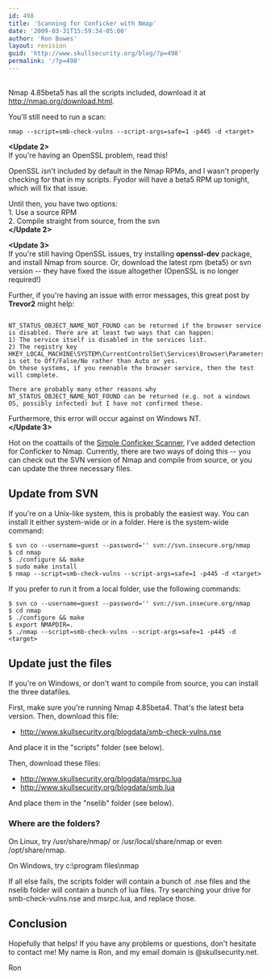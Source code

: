 ```yaml
---
id: 498
title: 'Scanning for Conficker with Nmap'
date: '2009-03-31T15:59:34-05:00'
author: 'Ron Bowes'
layout: revision
guid: 'http://www.skullsecurity.org/blog/?p=498'
permalink: '/?p=498'
---
```


**<Update>**  
Nmap 4.85beta5 has all the scripts included, download it at <http://nmap.org/download.html>.

You'll still need to run a scan:

```
nmap --script=smb-check-vulns --script-args=safe=1 -p445 -d <target>
```

**</Update>**

**<Update 2>**  
If you're having an OpenSSL problem, read this!

OpenSSL isn't included by default in the Nmap RPMs, and I wasn't properly checking for that in my scripts. Fyodor will have a beta5 RPM up tonight, which will fix that issue.

Until then, you have two options:  
1\. Use a source RPM  
2\. Compile straight from source, from the svn  
**</Update 2>**

**<Update 3>**  
If you're still having OpenSSL issues, try installing **openssl-dev** package, and install Nmap from source. Or, download the latest rpm (beta5) or svn version -- they have fixed the issue altogether (OpenSSL is no longer required!)

Further, if you're having an issue with error messages, this great post by **Trevor2** might help:

```

NT_STATUS_OBJECT_NAME_NOT_FOUND can be returned if the browser service is disabled. There are at least two ways that can happen:
1) The service itself is disabled in the services list.
2) The registry key HKEY_LOCAL_MACHINE\SYSTEM\CurrentControlSet\Services\Browser\Parameters\MaintainServerList is set to Off/False/No rather than Auto or yes.
On these systems, if you reenable the browser service, then the test will complete.

There are probably many other reasons why NT_STATUS_OBJECT_NAME_NOT_FOUND can be returned (e.g. not a windows OS, possibly infected) but I have not confirmed these.
```

Furthermore, this error will occur against on Windows NT.  
**</Update 3>**

Hot on the coattails of the [Simple Conficker Scanner](http://iv.cs.uni-bonn.de/wg/cs/applications/containing-conficker), I've added detection for Conficker to Nmap. Currently, there are two ways of doing this -- you can check out the SVN version of Nmap and compile from source, or you can update the three necessary files.

##  Update from SVN

If you're on a Unix-like system, this is probably the easiest way. You can install it either system-wide or in a folder. Here is the system-wide command:

```
$ svn co --username=guest --password='' svn://svn.insecure.org/nmap
$ cd nmap
$ ./configure && make
$ sudo make install
$ nmap --script=smb-check-vulns --script-args=safe=1 -p445 -d <target>
```

If you prefer to run it from a local folder, use the following commands:

```
$ svn co --username=guest --password='' svn://svn.insecure.org/nmap
$ cd nmap
$ ./configure && make
$ export NMAPDIR=.
$ ./nmap --script=smb-check-vulns --script-args=safe=1 -p445 -d <target>
```

## Update just the files

If you're on Windows, or don't want to compile from source, you can install the three datafiles.

First, make sure you're running Nmap 4.85beta4. That's the latest beta version. Then, download this file:

- <http://www.skullsecurity.org/blogdata/smb-check-vulns.nse>

And place it in the "scripts" folder (see below).

Then, download these files:

- http://www.skullsecurity.org/blogdata/msrpc.lua
- http://www.skullsecurity.org/blogdata/smb.lua

And place them in the "nselib" folder (see below).

### Where are the folders?

On Linux, try /usr/share/nmap/ or /usr/local/share/nmap or even /opt/share/nmap.

On Windows, try c:\\program files\\nmap

If all else fails, the scripts folder will contain a bunch of .nse files and the nselib folder will contain a bunch of lua files. Try searching your drive for smb-check-vulns.nse and msrpc.lua, and replace those.

## Conclusion

Hopefully that helps! If you have any problems or questions, don't hesitate to contact me! My name is Ron, and my email domain is @skullsecurity.net.

Ron